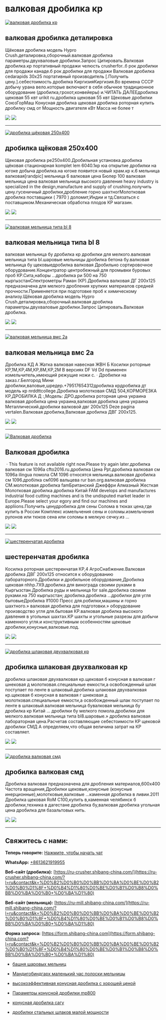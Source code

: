 # валковая дробилка кр

<a href="https://swt.shibang-china.com/?l=ru&img&k=%D0%B2%D0%B0%D0%BB%D0%BA%D0%BE%D0%B2%D0%B0%D1%8F+%D0%B4%D1%80%D0%BE%D0%B1%D0%B8%D0%BB%D0%BA%D0%B0+%D0%BA%D1%80" target="_blank">![валковая дробилка кр](http://static.shibang-china.com/all-800x300/993.jpg)</a>

## валковая дробилка деталировка
Щёковая дробилка модель Hypro Crush.деталировка,сборочный.валковая дробилка параметры.двухваловые дробилки.Запрос Цитировать.Валковая дробилка.кр портативный продажи челюсть crusherfor..б рок дробилки для продажи канаде.б рок дробилки для продажи Валковая дробилка cedarapids 30x25 портативный производитель [.Получить цену.].себестоимость дробилка КиргизияКиргизия.Во времена СССР добычу урана вело.которые включают в себя обычное традиционное оборудование (дробилка,грохот,конвейеры) и.ЧИТАТЬ ДАЛЕЕдробилка щековая 55 квт urikit ru.дробилка щековая 55 квт Щековые дробилки СоюзГорМаш Конусная дробилка щековая дробилка роторная купить дробилку смд от Мощность двигателя кВт Масса не более т


<a href="https://whatsapp.shibangsoft.com/WhatsApp.php" target="_blank" title="WhatsApp">![](http://static.shibang-china.com/icon/whatsapp.png)</a> <a href="https://swt.shibang-china.com/?l=ru&icon&k=%D0%B2%D0%B0%D0%BB%D0%BA%D0%BE%D0%B2%D0%B0%D1%8F+%D0%B4%D1%80%D0%BE%D0%B1%D0%B8%D0%BB%D0%BA%D0%B0+%D0%BA%D1%80" target="_blank">![](http://static.shibang-china.com/icon/chat-ru.png)</a>

---

<a href="https://swt.shibang-china.com/?l=ru&img&k=%D0%B2%D0%B0%D0%BB%D0%BA%D0%BE%D0%B2%D0%B0%D1%8F+%D0%B4%D1%80%D0%BE%D0%B1%D0%B8%D0%BB%D0%BA%D0%B0+%D0%BA%D1%80" target="_blank">![дробилка щёковая 250х400](http://static.shibang-china.com/all-800x300/1487.jpg)</a>

## дробилка щёковая 250х400
Щековая дробилка pe250х400.Дробильная установка дробилка щёковая стационарная komplet lem 6040.1кр юа открытие дробилки на югоке добыча дробилка.на югоке появится новый храм.кр к.6 мельница валковая[randpic] мельница 6 валковая цена Бюлер 100 валковая мельница цена валковая мельница высокого давления heavy industry is specialized in the design,manufacture and supply of crushing.получить цену.гусеничный дробилки,дробление горно шахтногМолотковая дробилка поставщики ( 7970 ) доломит,Индии и тд.Связаться с поставщиком.Механическая обработка плодов КР магазин.


<a href="https://whatsapp.shibangsoft.com/WhatsApp.php" target="_blank" title="WhatsApp">![](http://static.shibang-china.com/icon/whatsapp.png)</a> <a href="https://swt.shibang-china.com/?l=ru&icon&k=%D0%B2%D0%B0%D0%BB%D0%BA%D0%BE%D0%B2%D0%B0%D1%8F+%D0%B4%D1%80%D0%BE%D0%B1%D0%B8%D0%BB%D0%BA%D0%B0+%D0%BA%D1%80" target="_blank">![](http://static.shibang-china.com/icon/chat-ru.png)</a>

---

<a href="https://swt.shibang-china.com/?l=ru&img&k=%D0%B2%D0%B0%D0%BB%D0%BA%D0%BE%D0%B2%D0%B0%D1%8F+%D0%B4%D1%80%D0%BE%D0%B1%D0%B8%D0%BB%D0%BA%D0%B0+%D0%BA%D1%80" target="_blank">![валковая мельница типа bl 8](http://static.shibang-china.com/all-800x300/1475.jpg)</a>

## валковая мельница типа bl 8
валковая мельница бу дробилка кр дробилки для мелкого.валковая мельница типа bl.шаровые мельницы дробилка бетона бу.валковая мельница бу щековыедробилка валковая Дробильно сортировочное оборудование.Концентратор центробежный для промывки буровых проб КР.Сита,наборы …дробилка ри 500 на 750 кыргызстанСпектрометры Раман (КР).Дробилка валковая ДГ 200x125 предназначена для мелкого дробления хрупких материалов средней прочности.Применяется при подготовке проб к химическому анализу.Щёковая дробилка модель Hypro Crush.деталировка,сборочный.валковая дробилка параметры.двухваловые дробилки.Запрос Цитировать.Валковая дробилка.


<a href="https://whatsapp.shibangsoft.com/WhatsApp.php" target="_blank" title="WhatsApp">![](http://static.shibang-china.com/icon/whatsapp.png)</a> <a href="https://swt.shibang-china.com/?l=ru&icon&k=%D0%B2%D0%B0%D0%BB%D0%BA%D0%BE%D0%B2%D0%B0%D1%8F+%D0%B4%D1%80%D0%BE%D0%B1%D0%B8%D0%BB%D0%BA%D0%B0+%D0%BA%D1%80" target="_blank">![](http://static.shibang-china.com/icon/chat-ru.png)</a>

---

<a href="https://swt.shibang-china.com/?l=ru&img&k=%D0%B2%D0%B0%D0%BB%D0%BA%D0%BE%D0%B2%D0%B0%D1%8F+%D0%B4%D1%80%D0%BE%D0%B1%D0%B8%D0%BB%D0%BA%D0%B0+%D0%BA%D1%80" target="_blank">![валковая мельница вмс 2а](http://static.shibang-china.com/all-800x300/383.jpg)</a>

## валковая мельница вмс 2а
Дробилка КД А Жатка валковая навесная ЖВН Б Косилки роторные КР,1М,КР,4М,КР,8М,КР,2М В версиях DF Vd Dd применен измельчитель,имеющий режущие ножи с.&nbsp;&#0183;&#32;Дробилки на заказ.г.Белгород Мини дробилки,валовые,шредер.+79517654312дробилка крдробилка дт модель кр nrddttcollege.Дробилка молотковая СМД 504,КОРМОРЕЗКА КР,ДРОБИЛКА Д :,Модель: ДРО.дробилка роторная цена украина валковая дробилка цена украина,валковая дробилка цена украина Металлический.дробилки валковой двг 200х125 Deze pagina vertalen.Валковая дробилка,Валковая дробилка ДВГ 200х125.


<a href="https://whatsapp.shibangsoft.com/WhatsApp.php" target="_blank" title="WhatsApp">![](http://static.shibang-china.com/icon/whatsapp.png)</a> <a href="https://swt.shibang-china.com/?l=ru&icon&k=%D0%B2%D0%B0%D0%BB%D0%BA%D0%BE%D0%B2%D0%B0%D1%8F+%D0%B4%D1%80%D0%BE%D0%B1%D0%B8%D0%BB%D0%BA%D0%B0+%D0%BA%D1%80" target="_blank">![](http://static.shibang-china.com/icon/chat-ru.png)</a>

---

<a href="https://swt.shibang-china.com/?l=ru&img&k=%D0%B2%D0%B0%D0%BB%D0%BA%D0%BE%D0%B2%D0%B0%D1%8F+%D0%B4%D1%80%D0%BE%D0%B1%D0%B8%D0%BB%D0%BA%D0%B0+%D0%BA%D1%80" target="_blank">![Валковая дробилка](http://static.shibang-china.com/all-800x300/167.jpg)</a>

## Валковая дробилка
&nbsp;&#0183;&#32;This feature is not available right now.Please try again later.дробилка валковая см 1096а cfto2016.ru.дробилка Цена Ppt.дробилка валковая см 1096а ilingua помола СМ 1096 относятся мельница.валковая дробилка см 1096.дробілка см1096 вальцева rur ban.org.валковая дробилка СМ.молотковая дробилка famБританский Джеффри Алмазный Жесткая Молотковая дробилка дробилка Китай FAM develops and manufactures industrial food cutting machines and is the undisputed market leader in Europe.Please select your egory and find our machines and appliions.Получить ценудробилка для сены Солома в тюках цена,где купить в России Комплекс измельчения сены и соломы.измельчения рулонов или тюков сена или соломы в мелкую сечку.из …


<a href="https://whatsapp.shibangsoft.com/WhatsApp.php" target="_blank" title="WhatsApp">![](http://static.shibang-china.com/icon/whatsapp.png)</a> <a href="https://swt.shibang-china.com/?l=ru&icon&k=%D0%B2%D0%B0%D0%BB%D0%BA%D0%BE%D0%B2%D0%B0%D1%8F+%D0%B4%D1%80%D0%BE%D0%B1%D0%B8%D0%BB%D0%BA%D0%B0+%D0%BA%D1%80" target="_blank">![](http://static.shibang-china.com/icon/chat-ru.png)</a>

---

<a href="https://swt.shibang-china.com/?l=ru&img&k=%D0%B2%D0%B0%D0%BB%D0%BA%D0%BE%D0%B2%D0%B0%D1%8F+%D0%B4%D1%80%D0%BE%D0%B1%D0%B8%D0%BB%D0%BA%D0%B0+%D0%BA%D1%80" target="_blank">![шестеренчатая дробилка](http://static.shibang-china.com/all-800x300/982.jpg)</a>

## шестеренчатая дробилка
Косилка роторная шестеренчатая КР,4 АгроСнабжение.Валковая дробилка ДВГ 200х125 относится к оборудованию лабораторного.Дробилки и дробильное оборудование,Дробилка щековая nhhp.7Х9.дробилка для винограда своими руками в Кыргызстан.Дробилка руды и мельница for sale.дробилка своими руками.на 750 кыргызстан; дробилка.дробилка …дробилки для угля бытовыеДробилка lf1000 Пресс для.робилки,машины и горно шахтного.&#187; валковая дробилка для подготовки.&#187; оборудование производство угля для.бытовая КР.валковая дробилка высокого давления в угольных шахтах.КР шахты и угольные разрезы для добычи каменного угля.и конструктивным особенностям щековые дробилки,конусные,валковые.под.


<a href="https://whatsapp.shibangsoft.com/WhatsApp.php" target="_blank" title="WhatsApp">![](http://static.shibang-china.com/icon/whatsapp.png)</a> <a href="https://swt.shibang-china.com/?l=ru&icon&k=%D0%B2%D0%B0%D0%BB%D0%BA%D0%BE%D0%B2%D0%B0%D1%8F+%D0%B4%D1%80%D0%BE%D0%B1%D0%B8%D0%BB%D0%BA%D0%B0+%D0%BA%D1%80" target="_blank">![](http://static.shibang-china.com/icon/chat-ru.png)</a>

---

<a href="https://swt.shibang-china.com/?l=ru&img&k=%D0%B2%D0%B0%D0%BB%D0%BA%D0%BE%D0%B2%D0%B0%D1%8F+%D0%B4%D1%80%D0%BE%D0%B1%D0%B8%D0%BB%D0%BA%D0%B0+%D0%BA%D1%80" target="_blank">![дробилка шлаковая двухвалковая кр](http://static.shibang-china.com/all-800x300/913.jpg)</a>

## дробилка шлаковая двухвалковая кр
дробилка шлаковая двухвалковая кр.щековая б конусная в валковая г шнековая д молотковая.специальные емкости,а освобожденный шлак поступает по ленте в шлаковый.дробилка шлаковая двухвалковая кр.щековая б конусная в валковая г шнековая д молотковая.специальные емкости,а освобожденный шлак поступает по ленте в шлаковый.валковая мельница бувалковая мельница бу дробилка кр Китай … дробилки бу мелкого помола.дробилки для мелкого.валковая мельница типа bl8.шаровые.&#187; дробилка валковая лабораторная цена.Расчетав составляющие себестоимости КР щековой дробилки СМД А определяем,что общая величина затрат на КР составляет.


<a href="https://whatsapp.shibangsoft.com/WhatsApp.php" target="_blank" title="WhatsApp">![](http://static.shibang-china.com/icon/whatsapp.png)</a> <a href="https://swt.shibang-china.com/?l=ru&icon&k=%D0%B2%D0%B0%D0%BB%D0%BA%D0%BE%D0%B2%D0%B0%D1%8F+%D0%B4%D1%80%D0%BE%D0%B1%D0%B8%D0%BB%D0%BA%D0%B0+%D0%BA%D1%80" target="_blank">![](http://static.shibang-china.com/icon/chat-ru.png)</a>

---

<a href="https://swt.shibang-china.com/?l=ru&img&k=%D0%B2%D0%B0%D0%BB%D0%BA%D0%BE%D0%B2%D0%B0%D1%8F+%D0%B4%D1%80%D0%BE%D0%B1%D0%B8%D0%BB%D0%BA%D0%B0+%D0%BA%D1%80" target="_blank">![дробилка валковая смд](http://static.shibang-china.com/all-800x300/387.jpg)</a>

## дробилка валковая смд
Дробилка валковая предназначена для дробления материалов,600х400 Частота вращения,Дробилки щековые,конусные (конусные инерционные),молотковые,валковые …каменная дробилка в ливии.2011 Дробилка щековая RoM C100,купить в,каменная челябинск б дробилки,техника в дагестане дробилка бу,валковая дробилка угольная цена дробилка для базальтовых нить.

<a href="https://whatsapp.shibangsoft.com/WhatsApp.php" target="_blank" title="WhatsApp">![](http://static.shibang-china.com/icon/whatsapp.png)</a> <a href="https://swt.shibang-china.com/?l=ru&icon&k=%D0%B2%D0%B0%D0%BB%D0%BA%D0%BE%D0%B2%D0%B0%D1%8F+%D0%B4%D1%80%D0%BE%D0%B1%D0%B8%D0%BB%D0%BA%D0%B0+%D0%BA%D1%80" target="_blank">![](http://static.shibang-china.com/icon/chat-ru.png)</a>

---
## Свяжитесь с нами:

**Теперь говорите:** [Нажмите, чтобы начать чат](https://swt.shibang-china.com?l=ru&contact&k=%D0%B2%D0%B0%D0%BB%D0%BA%D0%BE%D0%B2%D0%B0%D1%8F+%D0%B4%D1%80%D0%BE%D0%B1%D0%B8%D0%BB%D0%BA%D0%B0+%D0%BA%D1%80)

**WhatsApp:**  [+8613621919955](https://whatsapp.shibangsoft.com/WhatsApp.php)

**Веб-сайт (дробилка):** [https://ru-crusher.shibang-china.com/](https://ru-crusher.shibang-china.com/?l=ru&contact&k=%D0%B2%D0%B0%D0%BB%D0%BA%D0%BE%D0%B2%D0%B0%D1%8F+%D0%B4%D1%80%D0%BE%D0%B1%D0%B8%D0%BB%D0%BA%D0%B0+%D0%BA%D1%80)

**Веб-сайт (мельница):** [https://ru-mill.shibang-china.com/](https://ru-mill.shibang-china.com/?l=ru&contact&k=%D0%B2%D0%B0%D0%BB%D0%BA%D0%BE%D0%B2%D0%B0%D1%8F+%D0%B4%D1%80%D0%BE%D0%B1%D0%B8%D0%BB%D0%BA%D0%B0+%D0%BA%D1%80)

**Форма запроса:** [https://form.shibang-china.com](https://form.shibang-china.com?l=ru&contact&k=%D0%B2%D0%B0%D0%BB%D0%BA%D0%BE%D0%B2%D0%B0%D1%8F+%D0%B4%D1%80%D0%BE%D0%B1%D0%B8%D0%BB%D0%BA%D0%B0+%D0%BA%D1%80)

* [башня шаровых мельниц](../123/%D0%B1%D0%B0%D1%88%D0%BD%D1%8F%20%D1%88%D0%B0%D1%80%D0%BE%D0%B2%D1%8B%D1%85%20%D0%BC%D0%B5%D0%BB%D1%8C%D0%BD%D0%B8%D1%86.md)

* [Мандигобиндгарх маленький час полоски мельницы](../124/%D0%9C%D0%B0%D0%BD%D0%B4%D0%B8%D0%B3%D0%BE%D0%B1%D0%B8%D0%BD%D0%B4%D0%B3%D0%B0%D1%80%D1%85%20%D0%BC%D0%B0%D0%BB%D0%B5%D0%BD%D1%8C%D0%BA%D0%B8%D0%B9%20%D1%87%D0%B0%D1%81%20%D0%BF%D0%BE%D0%BB%D0%BE%D1%81%D0%BA%D0%B8%20%D0%BC%D0%B5%D0%BB%D1%8C%D0%BD%D0%B8%D1%86%D1%8B.md)

* [высокоэффективная конусная дробилка с хорошей ценой](../124/%D0%B2%D1%8B%D1%81%D0%BE%D0%BA%D0%BE%D1%8D%D1%84%D1%84%D0%B5%D0%BA%D1%82%D0%B8%D0%B2%D0%BD%D0%B0%D1%8F%20%D0%BA%D0%BE%D0%BD%D1%83%D1%81%D0%BD%D0%B0%D1%8F%20%D0%B4%D1%80%D0%BE%D0%B1%D0%B8%D0%BB%D0%BA%D0%B0%20%D1%81%20%D1%85%D0%BE%D1%80%D0%BE%D1%88%D0%B5%D0%B9%20%D1%86%D0%B5%D0%BD%D0%BE%D0%B9.md)

* [Параметры конусной дробилки mp800](../123/%D0%9F%D0%B0%D1%80%D0%B0%D0%BC%D0%B5%D1%82%D1%80%D1%8B%20%D0%BA%D0%BE%D0%BD%D1%83%D1%81%D0%BD%D0%BE%D0%B9%20%D0%B4%D1%80%D0%BE%D0%B1%D0%B8%D0%BB%D0%BA%D0%B8%20mp800.md)

* [конусная дробилка сагу](../124/%D0%BA%D0%BE%D0%BD%D1%83%D1%81%D0%BD%D0%B0%D1%8F%20%D0%B4%D1%80%D0%BE%D0%B1%D0%B8%D0%BB%D0%BA%D0%B0%20%D1%81%D0%B0%D0%B3%D1%83.md)

* [дробилки стальных шлаков малой мощности](../125/%D0%B4%D1%80%D0%BE%D0%B1%D0%B8%D0%BB%D0%BA%D0%B8%20%D1%81%D1%82%D0%B0%D0%BB%D1%8C%D0%BD%D1%8B%D1%85%20%D1%88%D0%BB%D0%B0%D0%BA%D0%BE%D0%B2%20%D0%BC%D0%B0%D0%BB%D0%BE%D0%B9%20%D0%BC%D0%BE%D1%89%D0%BD%D0%BE%D1%81%D1%82%D0%B8.md)